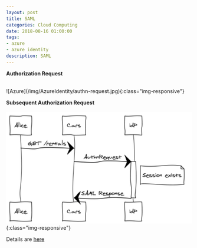 ```yaml
---
layout: post
title: SAML
categories: Cloud Computing
date: 2018-08-16 01:00:00
tags:
- azure
- azure identity
description: SAML
---
```


**Authorization Request**            

<br/>
![Azure](/img/AzureIdentity/authn-request.jpg){:class="img-responsive"}
<br/>

**Subsequent Authorization Request**   
<br/>
![Azure](/img/AzureIdentity/authn-request-subsequent.jpg){:class="img-responsive"}
<br/>


Details are [here](https://github.com/jch/saml)               
